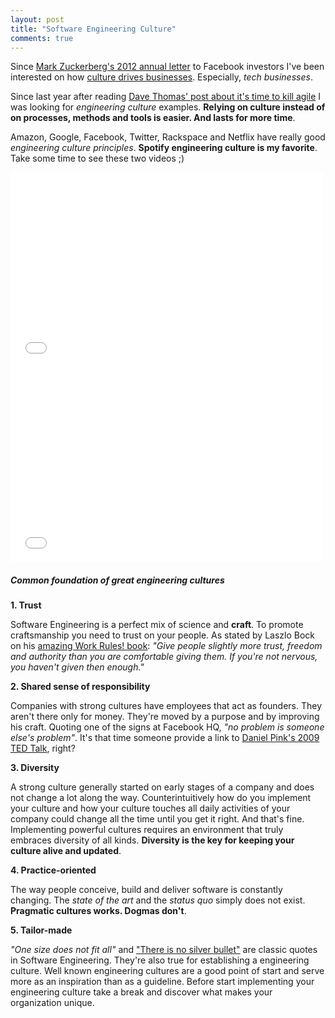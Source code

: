 ```yaml
---
layout: post
title: "Software Engineering Culture"
comments: true
---
```


Since [Mark Zuckerberg's 2012 annual letter](http://www.wired.com/2012/02/zuck-letter/)
to Facebook investors I've been interested on how [culture drives businesses](http://www.slideshare.net/Bufferapp/buffer-culture-04).
Especially, _tech businesses_.

Since last year after reading [Dave Thomas' post about it's time to kill agile](http://pragdave.me/blog/2014/03/04/time-to-kill-agile/)
I was looking for _engineering culture_ examples. **Relying on culture instead of on processes, methods and tools is easier.
And lasts for more time**.

Amazon, Google, Facebook, Twitter, Rackspace and Netflix have really good _engineering culture principles_. **Spotify engineering culture is my favorite**. Take some time to see these two videos ;)

<iframe src="//player.vimeo.com/video/85490944" width="500" height="312" frameborder="0" webkitallowfullscreen mozallowfullscreen allowfullscreen></iframe>

<iframe src="//player.vimeo.com/video/94950270" width="500" height="312" frameborder="0" webkitallowfullscreen mozallowfullscreen allowfullscreen></iframe>

##### Common foundation of great engineering cultures

**1. Trust**

Software Engineering is a perfect mix of science and __craft__. To promote craftsmanship you need to trust on your people. As stated by Laszlo Bock on his [amazing Work Rules! book](http://www.workrules.net): _"Give people slightly more trust, freedom and authority than you are comfortable giving them. If you're not nervous, you haven't given then enough."_

**2. Shared sense of responsibility**

Companies with strong cultures have employees that act as founders. They aren't there only for money. They're moved by a purpose and by improving his craft. Quoting one of the signs at Facebook HQ, _"no problem is someone else's problem"_. It's that time someone provide a link to [Daniel Pink's 2009 TED Talk](https://www.youtube.com/watch?v=rrkrvAUbU9Y), right?

**3. Diversity**

A strong culture generally started on early stages of a company and does not change a lot along the way. Counterintuitively how do you implement your culture and how your culture touches all daily activities of your company could change all the time until you get it right. And that's fine. Implementing powerful cultures requires an environment that truly embraces diversity of all kinds. **Diversity is the key for keeping your culture alive and updated**.

**4. Practice-oriented**

The way people conceive, build and deliver software is constantly changing. The _state of the art_ and the _status quo_ simply does not exist. **Pragmatic cultures works. Dogmas don't**.

**5. Tailor-made**

_"One size does not fit all"_ and ["There is no silver bullet"](https://en.wikipedia.org/wiki/No_Silver_Bullet) are classic quotes in Software Engineering. They're also true for establishing a engineering culture. Well known engineering cultures are a good point of start and serve more as an inspiration than as a guideline. Before start implementing your engineering culture take a break and discover what makes your organization unique.
